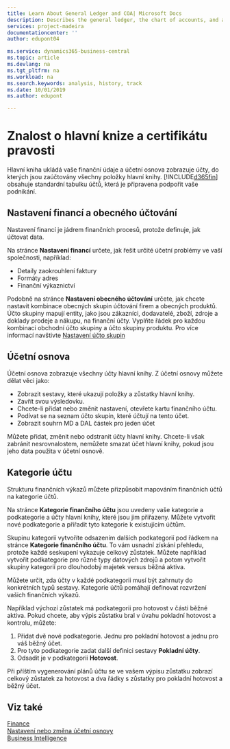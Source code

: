 ```yaml
---
title: Learn About General Ledger and COA| Microsoft Docs
description: Describes the general ledger, the chart of accounts, and account categories.
services: project-madeira
documentationcenter: ''
author: edupont04

ms.service: dynamics365-business-central
ms.topic: article
ms.devlang: na
ms.tgt_pltfrm: na
ms.workload: na
ms.search.keywords: analysis, history, track
ms.date: 10/01/2019
ms.author: edupont

---
```

# Znalost o hlavní knize a certifikátu pravosti
Hlavní kniha ukládá vaše finanční údaje a účetní osnova zobrazuje účty, do kterých jsou zaúčtovány všechny položky hlavní knihy. [!INCLUDE[d365fin](includes/d365fin_md.md)] obsahuje standardní tabulku účtů, která je připravena podpořit vaše podnikání.

## Nastavení financí a obecného účtování
Nastavení financí je jádrem finančních procesů, protože definuje, jak účtovat data.

Na stránce **Nastavení financí** určete, jak řešit určité účetní problémy ve vaší společnosti, například:

* Detaily zaokrouhlení faktury
* Formáty adres
* Finanční výkaznictví

Podobně na stránce **Nastavení obecného účtování** určete, jak chcete nastavit kombinace obecných skupin účtování firem a obecných produktů. Účto skupiny mapují entity, jako jsou zákazníci, dodavatelé, zboží, zdroje a doklady prodeje a nákupu, na finanční účty. Vyplňte řádek pro každou kombinaci obchodní účto skupiny a účto skupiny produktu. Pro více informací navštivte [Nastavení účto skupin](finance-posting-groups.md)

## Účetní osnova
Účetní osnova zobrazuje všechny účty hlavní knihy. Z účetní osnovy můžete dělat věci jako:

* Zobrazit sestavy, které ukazují položky a zůstatky hlavní knihy.
* Zavřít svou výsledovku.
* Chcete-li přidat nebo změnit nastavení, otevřete kartu finančního účtu.
* Podívat se na seznam účto skupin, které účtují na tento účet.
* Zobrazit souhrn MD a DAL částek pro jeden účet

Můžete přidat, změnit nebo odstranit účty hlavní knihy. Chcete-li však zabránit nesrovnalostem, nemůžete smazat účet hlavní knihy, pokud jsou jeho data použita v účetní osnově.

## Kategorie účtu
Strukturu finančních výkazů můžete přizpůsobit mapováním finančních účtů na kategorie účtů.

Na stránce **Kategorie finančního účtu** jsou uvedeny vaše kategorie a podkategorie a účty hlavní knihy, které jsou jim přiřazeny. Můžete vytvořit nové podkategorie a přiřadit tyto kategorie k existujícím účtům.

Skupinu kategorií vytvoříte odsazením dalších podkategorií pod řádkem na stránce **Kategorie finančního účtu**. To vám usnadní získání přehledu, protože každé seskupení vykazuje celkový zůstatek. Můžete například vytvořit podkategorie pro různé typy datových zdrojů a potom vytvořit skupiny kategorií pro dlouhodobý majetek versus běžná aktiva.

Můžete určit, zda účty v každé podkategorii musí být zahrnuty do konkrétních typů sestavy. Kategorie účtů pomáhají definovat rozvržení vašich finančních výkazů.

Například výchozí zůstatek má podkategorii pro hotovost v části běžné aktiva. Pokud chcete, aby výpis zůstatku bral v úvahu pokladní hotovost a kontrolu, můžete:

1. Přidat dvě nové podkategorie. Jednu pro pokladní hotovost a jednu pro váš běžný účet.
2. Pro tyto podkategorie zadat další definici sestavy **Pokladní účty**.
3. Odsadit je v podkategorii **Hotovost**.

Při příštím vygenerování plánů účtu se ve vašem výpisu zůstatku zobrazí celkový zůstatek za hotovost a dva řádky s zůstatky pro pokladní hotovost a běžný účet.

## Viz také
[Finance](finance.md)  
[Nastavení nebo změna účetní osnovy](finance-setup-chart-accounts.md)  
[Business Intelligence](bi.md)
